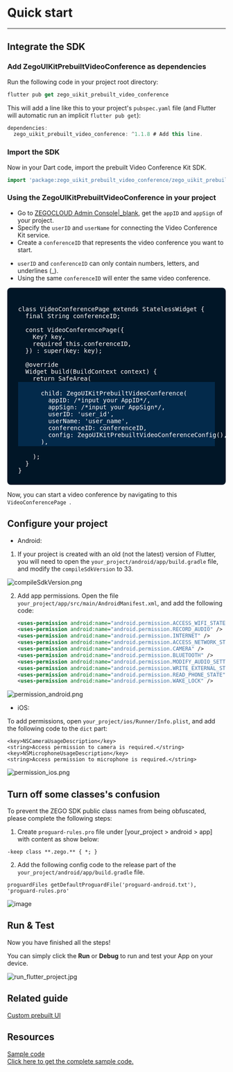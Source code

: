 # Quick start

- - -


## Integrate the SDK

### Add ZegoUIKitPrebuiltVideoConference as dependencies

Run the following code in your project root directory: 

```dart
flutter pub get zego_uikit_prebuilt_video_conference
```

This will add a line like this to your project's `pubspec.yaml` file (and Flutter will automatic run an implicit `flutter pub get`):

```dart
dependencies:
  zego_uikit_prebuilt_video_conference: ^1.1.8 # Add this line.
```

### Import the SDK

Now in your Dart code, import the prebuilt Video Conference Kit SDK.

```dart
import 'package:zego_uikit_prebuilt_video_conference/zego_uikit_prebuilt_video_conference';
```

### Using the ZegoUIKitPrebuiltVideoConference in your project

- Go to [ZEGOCLOUD Admin Console\|_blank](https://console.zegocloud.com/), get the `appID` and `appSign` of your project.
- Specify the `userID` and `userName` for connecting the Video Conference Kit service. 
- Create a `conferenceID` that represents the video conference you want to start. 

<div class="mk-hint">

- `userID` and `conferenceID` can only contain numbers, letters, and underlines (_). 
- Using the same `conferenceID` will enter the same video conference.
</div>

<pre style="background-color: #011627; border-radius: 8px; padding: 25px; color: white">
<div>
class VideoConferencePage extends StatelessWidget {
  final String conferenceID;

  const VideoConferencePage({
    Key? key,
    required this.conferenceID,
  }) : super(key: key);

  @override
  Widget build(BuildContext context) {
    return SafeArea(
<div style="background-color:#032A4B; margin: 0px; padding: 2px;">
      child: ZegoUIKitPrebuiltVideoConference(
        appID: /*input your AppID*/,
        appSign: /*input your AppSign*/,
        userID: 'user_id',
        userName: 'user_name',
        conferenceID: conferenceID,
        config: ZegoUIKitPrebuiltVideoConferenceConfig(),
      ),
</div>
    );
  }
}
</div></pre>

Now, you can start a video conference by navigating to this `VideoConferencePage `.


## Configure your project


- Android:
1. If your project is created with an old (not the latest) version of Flutter, you will need to open the `your_project/android/app/build.gradle` file, and modify the `compileSdkVersion` to 33.


![compileSdkVersion.png](https://storage.zego.im/sdk-doc/Pics/ZegoUIKit/Flutter/compileSdkVersion.png)

2. Add app permissions.
Open the file `your_project/app/src/main/AndroidManifest.xml`, and add the following code:
   ```xml
   <uses-permission android:name="android.permission.ACCESS_WIFI_STATE" />
   <uses-permission android:name="android.permission.RECORD_AUDIO" />
   <uses-permission android:name="android.permission.INTERNET" />
   <uses-permission android:name="android.permission.ACCESS_NETWORK_STATE" />
   <uses-permission android:name="android.permission.CAMERA" />
   <uses-permission android:name="android.permission.BLUETOOTH" />
   <uses-permission android:name="android.permission.MODIFY_AUDIO_SETTINGS" />
   <uses-permission android:name="android.permission.WRITE_EXTERNAL_STORAGE" />
   <uses-permission android:name="android.permission.READ_PHONE_STATE" />
   <uses-permission android:name="android.permission.WAKE_LOCK" />
   ```
![permission_android.png](https://storage.zego.im/sdk-doc/Pics/ZegoUIKit/Flutter/permission_android.png)

- iOS: 

To add permissions, open `your_project/ios/Runner/Info.plist`, and add the following code to the `dict` part:

```plist
<key>NSCameraUsageDescription</key>
<string>Access permission to camera is required.</string>
<key>NSMicrophoneUsageDescription</key>
<string>Access permission to microphone is required.</string>
```
![permission_ios.png](https://storage.zego.im/sdk-doc/Pics/ZegoUIKit/Flutter/permission_ios.png)

## Turn off some classes's confusion

To prevent the ZEGO SDK public class names from being obfuscated, please complete the following steps:

1. Create `proguard-rules.pro` file under [your_project > android > app] with content as show below:
```
-keep class **.zego.** { *; }
```

2. Add the following config code to the release part of the `your_project/android/app/build.gradle` file.
```
proguardFiles getDefaultProguardFile('proguard-android.txt'), 'proguard-rules.pro'
```

![image](https://storage.zego.im/sdk-doc/Pics/ZegoUIKit/Flutter/android_class_confusion.png)


## Run & Test

Now you have finished all the steps!

You can simply click the **Run** or **Debug** to run and test your App on your device.

![run_flutter_project.jpg](https://storage.zego.im/sdk-doc/Pics/ZegoUIKit/Flutter/run_flutter_project.jpg)

## Related guide

[Custom prebuilt UI](!VideoConferenceKit_Custom_prebuiltUI)


## Resources

<div class="md-grid-list-box">
  <a href="https://github.com/ZEGOCLOUD/zego_uikit_prebuilt_video_conference_example_flutter" class="md-grid-item" target="_blank">
    <div class="grid-title">Sample code</div>
    <div class="grid-desc">Click here to get the complete sample code.</div>
  </a>
</div>

